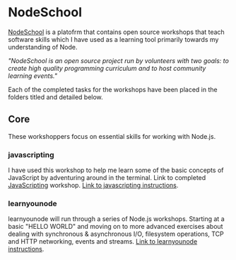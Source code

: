 # NodeSchool

[NodeSchool](https://nodeschool.io/#workshoppers) is a platofrm that contains open source workshops that teach software skills which I have used as a learning tool primarily towards my understanding of Node.

*"NodeSchool is an open source project run by volunteers with two goals: to create high quality programming curriculum and to host community learning events."*

Each of the completed tasks for the workshops have been placed in the folders titled and detailed below.

## Core
These workshoppers focus on essential skills for working with Node.js.

### javascripting
I have used this workshop to help me learn some of the basic concepts of JavaScript by adventuring around in the terminal.
Link to completed [JavaScripting](https://github.com/domw30/JavaScripting) workshop.
[Link to javascripting instructions](https://github.com/workshopper/javascripting).


### learnyounode
learnyounode will run through a series of Node.js workshops. Starting at a basic "HELLO WORLD" and moving on to more advanced exercises about dealing with synchronous & asynchronous I/O, filesystem operations, TCP and HTTP networking, events and streams. 
[Link to learnyounode instructions](https://github.com/workshopper/learnyounode).


